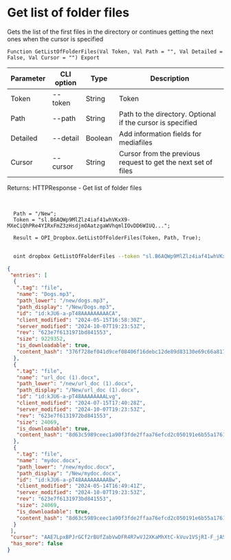 ﻿---
sidebar_position: 2
---

# Get list of folder files
 Gets the list of the first files in the directory or continues getting the next ones when the cursor is specified



`Function GetListOfFolderFiles(Val Token, Val Path = "", Val Detailed = False, Val Cursor = "") Export`

  | Parameter | CLI option | Type | Description |
  |-|-|-|-|
  | Token | --token | String | Token |
  | Path | --path | String | Path to the directory. Optional if the cursor is specified |
  | Detailed | --detail | Boolean | Add information fields for mediafiles |
  | Cursor | --cursor | String | Cursor from the previous request to get the next set of files |

  
  Returns:  HTTPResponse - Get list of folder files

<br/>




```bsl title="Code example"
  Path = "/New";
  Token = "sl.B6AQWp9MlZlz4iaf41whVKxX9-MXeCiQhPRe4YIRxFmZ3zHsdjmOAatzgaWVhqmlIOvDD6WIUQ...";
  
  Result = OPI_Dropbox.GetListOfFolderFiles(Token, Path, True);
```



```sh title="CLI command example"
    
  oint dropbox GetListOfFolderFiles --token "sl.B6AQWp9MlZlz4iaf41whVKxX9-MXeCiQhPRe4YIRxFmZ3zHsdjmOAatzgaWVhqmlIOvDD6WIUQ..." --path %path% --detail %detail% --cursor %cursor%

```

```json title="Result"
{
 "entries": [
  {
   ".tag": "file",
   "name": "Dogs.mp3",
   "path_lower": "/new/dogs.mp3",
   "path_display": "/New/Dogs.mp3",
   "id": "id:kJU6-a-pT48AAAAAAAAACA",
   "client_modified": "2024-05-15T16:58:30Z",
   "server_modified": "2024-10-07T19:23:53Z",
   "rev": "623e7f6131971bd841553",
   "size": 9229352,
   "is_downloadable": true,
   "content_hash": "376f728ef041d9cef08406f16debc12de89d83130e69c66a817fd834d2d82dc2"
  },
  {
   ".tag": "file",
   "name": "url_doc (1).docx",
   "path_lower": "/new/url_doc (1).docx",
   "path_display": "/New/url_doc (1).docx",
   "id": "id:kJU6-a-pT48AAAAAAAALvg",
   "client_modified": "2024-07-15T17:40:28Z",
   "server_modified": "2024-10-07T19:23:53Z",
   "rev": "623e7f6131972bd841553",
   "size": 24069,
   "is_downloadable": true,
   "content_hash": "8d63c5989ceec1a90f3fde2ffaa76efcd2c050191e6b55a1761e4e352590bd8c"
  },
  {
   ".tag": "file",
   "name": "mydoc.docx",
   "path_lower": "/new/mydoc.docx",
   "path_display": "/New/mydoc.docx",
   "id": "id:kJU6-a-pT48AAAAAAAAABw",
   "client_modified": "2024-05-14T16:49:41Z",
   "server_modified": "2024-10-07T19:23:53Z",
   "rev": "623e7f6131973bd841553",
   "size": 24069,
   "is_downloadable": true,
   "content_hash": "8d63c5989ceec1a90f3fde2ffaa76efcd2c050191e6b55a1761e4e352590bd8c"
  }
 ],
 "cursor": "AAE7LpxBPJrGCf2rBUfZabVwDFR4R7wVJ2XKaMhXtC-kVuv1VSjRI-F_jAS-nDCFRxAY7ALWusov4tzKs5W_TG3WCHt5u3XG-gsD6C8Pi1DGHZ1MjaFe56RO8ehYsAcspwIP_-jVQB1YK0eNpc_0W5g-EB88Erq6lP0U24LI0U9NxhJOFJPiwL_pw1Q_PeMwdYexjb6q1OK4C7pEHNmWm2DD",
 "has_more": false
}
```
